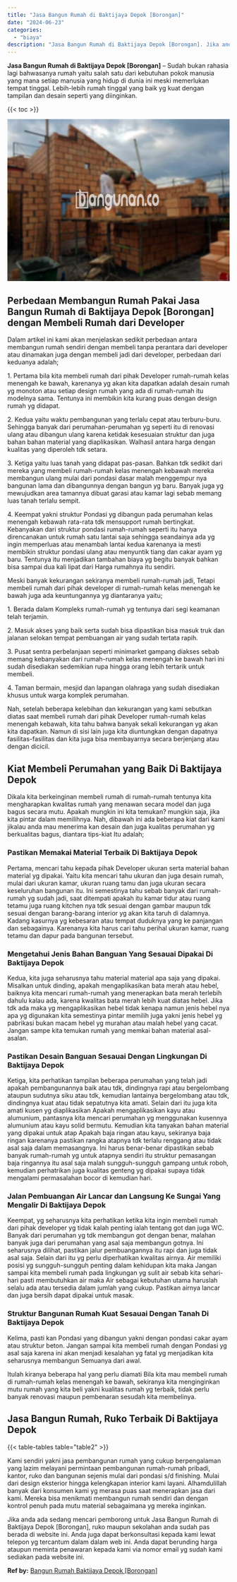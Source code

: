 ```yaml
---
title: "Jasa Bangun Rumah di Baktijaya Depok [Borongan]"
date: "2024-06-23"
categories: 
  - "biaya"
description: "Jasa Bangun Rumah di Baktijaya Depok [Borongan]. Jika anda ada sedang mencari pemborong untuk Jasa Bangun Rumah di Baktijaya Depok [Borongan], ruko maupun..."
---
```


**Jasa Bangun Rumah di Baktijaya Depok \[Borongan\]** – Sudah bukan rahasia lagi bahwasanya rumah yaitu salah satu dari kebutuhan pokok manusia yang mana setiap manusia yang hidup di dunia ini meski memerlukan tempat tinggal. Lebih-lebih rumah tinggal yang baik yg kuat dengan tampilan dan desain seperti yang diinginkan.

{{< toc >}}

![Jasa Bangun Rumah di Baktijaya Depok [Borongan]](/images/borong-bangunan-27.png)

## Perbedaan Membangun Rumah Pakai Jasa Bangun Rumah di Baktijaya Depok \[Borongan\] dengan Membeli Rumah dari Developer

Dalam artikel ini kami akan menjelaskan sedikit perbedaan antara membangun rumah sendiri dengan membeli tanpa perantara dari developer atau dinamakan juga dengan membeli jadi dari developer, perbedaan dari keduanya adalah;

1\. Pertama bila kita membeli rumah dari pihak Developer rumah-rumah kelas menengah ke bawah, karenanya yg akan kita dapatkan adalah desain rumah yg monoton atau setiap design rumah yang ada di rumah-rumah itu modelnya sama. Tentunya ini membikin kita kurang puas dengan design rumah yg didapat.

2\. Kedua yaitu waktu pembangunan yang terlalu cepat atau terburu-buru. Sehingga banyak dari perumahan-perumahan yg seperti itu di renovasi ulang atau dibangun ulang karena ketidak kesesuaian struktur dan juga bahan bahan material yang diaplikasikan. Walhasil antara harga dengan kualitas yang diperoleh tdk setara.

3\. Ketiga yaitu luas tanah yang didapat pas-pasan. Bahkan tdk sedikit dari mereka yang membeli rumah-rumah kelas menengah kebawah mereka membangun ulang mulai dari pondasi dasar malah menggempur nya bangunan lama dan dibangunnya dengan bangun yg baru. Banyak juga yg mewujudkan area tamannya dibuat garasi atau kamar lagi sebab memang luas tanah terlalu sempit.

4\. Keempat yakni struktur Pondasi yg dibangun pada perumahan kelas menengah kebawah rata-rata tdk mensupport rumah bertingkat. Kebanyakan dari struktur pondasi rumah-rumah seperti itu hanya direncanakan untuk rumah satu lantai saja sehingga seandainya ada yg ingin memperluas atau menambah lantai kedua karenanya ia mesti membikin struktur pondasi ulang atau menyuntik tiang dan cakar ayam yg baru. Tentunya itu menjadikan tambahan biaya yg begitu banyak bahkan bisa sampai dua kali lipat dari Harga rumahnya itu sendiri.

Meski banyak kekurangan sekiranya membeli rumah-rumah jadi, Tetapi membeli rumah dari pihak developer di rumah-rumah kelas menengah ke bawah juga ada keuntungannya yg diantaranya yaitu;

1\. Berada dalam Kompleks rumah-rumah yg tentunya dari segi keamanan telah terjamin.

2\. Masuk akses yang baik serta sudah bisa dipastikan bisa masuk truk dan jalanan selokan tempat pembuangan air yang sudah tertata rapih.

3\. Pusat sentra perbelanjaan seperti minimarket gampang diakses sebab memang kebanyakan dari rumah-rumah kelas menengah ke bawah hari ini sudah disediakan sedemikian rupa hingga orang lebih tertarik untuk membeli.

4\. Taman bermain, mesjid dan lapangan olahraga yang sudah disediakan khusus untuk warga komplek perumahan.

Nah, setelah beberapa kelebihan dan kekurangan yang kami sebutkan diatas saat membeli rumah dari pihak Developer rumah-rumah kelas menengah kebawah, kita tahu bahwa banyak sekali kekurangan yg akan kita dapatkan. Namun di sisi lain juga kita diuntungkan dengan dapatnya fasilitas-fasilitas dan kita juga bisa membayarnya secara berjenjang atau dengan dicicil.

## Kiat Membeli Perumahan yang Baik Di Baktijaya Depok

Dikala kita berkeinginan membeli rumah di rumah-rumah tentunya kita mengharapkan kwalitas rumah yang menawan secara model dan juga bagus secara mutu. Apakah mungkin ini kita temukan? mungkin saja, jika kita pintar dalam memilihnya. Nah, dibawah ini ada beberapa kiat dari kami jikalau anda mau menerima kan desain dan juga kualitas perumahan yg berkualitas bagus, diantara tips-kiat Itu adalah;

### Pastikan Memakai Material Terbaik Di Baktijaya Depok

Pertama, mencari tahu kepada pihak Developer ukuran serta material bahan material yg dipakai. Yaitu kita mencari tahu ukuran dan juga desain rumah, mulai dari ukuran kamar, ukuran ruang tamu dan juga ukuran secara keseluruhan bangunan itu. Ini semestinya tahu sebab banyak dari rumah-rumah yg sudah jadi, saat ditempati apakah itu kamar tidur atau ruang tetamu juga ruang kitchen nya tdk sesuai dengan gambar maupun tdk sesuai dengan barang-barang interior yg akan kita taruh di dalamnya. Kadang kasurnya yg kebesaran atau tempat duduknya yang ke panjangan dan sebagainya. Karenanya kita harus cari tahu perihal ukuran kamar, ruang tetamu dan dapur pada bangunan tersebut.

### Mengetahui Jenis Bahan Banguan Yang Sesauai Dipakai Di Baktijaya Depok

Kedua, kita juga seharusnya tahu material material apa saja yang dipakai. Misalkan untuk dinding, apakah mengaplikasikan bata merah atau hebel, baiknya kita mencari rumah-rumah yang menerapkan bata merah terlebih dahulu kalau ada, karena kwalitas bata merah lebih kuat diatas hebel. Jika tdk ada maka yg mengaplikasikan hebel tidak kenapa namun jenis hebel nya apa yg digunakan kita semestinya pintar memilih juga yakni jenis hebel yg pabrikasi bukan macam hebel yg murahan atau malah hebel yang cacat. Jangan sampe kita temukan rumah yang memkai bahan material asal-asalan.

### Pastikan Desain Banguan Sesauai Dengan Lingkungan Di Baktijaya Depok

Ketiga, kita perhatikan tampilan beberapa perumahan yang telah jadi apakah pembangunannya baik atau tdk, dindingnya rapi atau bergelombang ataupun sudutnya siku atau tdk, kemudian lantainya bergelombang atau tdk, dindingnya kuat atau tidak sepatutnya kita amati. Selain dari itu juga kita amati kusen yg diaplikasikan Apakah mengaplikasikan kayu atau alumunium, pantasnya kita mencari perumahan yg menggunakan kusennya alumunium atau kayu solid bermutu. Kemudian kita tanyakan bahan material yang dipakai untuk atap Apakah baja ringan atau kayu, sekiranya baja ringan karenanya pastikan rangka atapnya tdk terlalu renggang atau tidak asal saja dalam memasangnya. Ini harus benar-benar dipastikan sebab banyak rumah-rumah yg untuk atapnya sendiri itu struktur pemasangan baja ringannya itu asal saja malah sungguh-sungguh gampang untuk roboh, kemudian perhatrikan juga kualitas genteng yg dipakai supaya tidak mengalami permasalahan bocor di kemudian hari.

### Jalan Pembuangan Air Lancar dan Langsung Ke Sungai Yang Mengalir Di Baktijaya Depok

Keempat, yg seharusnya kita perhatikan ketika kita ingin membeli rumah dari pihak developer yg tidak kalah penting ialah tentang got dan juga WC. Banyak dari perumahan yg tdk membangun got dengan benar, malahan banyak juga dari perumahan yang asal saja membangun gotnya. Ini seharusnya dilihat, pastikan jalur pembuangannya itu rapi dan juga tidak asal saja. Selain dari itu yg perlu diperhatikan kwalitas airnya. Air memiliki posisi yg sungguh-sungguh penting dalam kehidupan kita maka Jangan sampai kita membeli rumah pada lingkungan yg sulit air sebab kita sehari-hari pasti membutuhkan air maka Air sebagai kebutuhan utama haruslah selalu ada atau tersedia dalam jumlah yang cukup. Pastikan airnya lancar dan juga bersih dapat dipakai untuk masak.

### Struktur Bangunan Rumah Kuat Sesauai Dengan Tanah Di Baktijaya Depok

Kelima, pasti kan Pondasi yang dibangun yakni dengan pondasi cakar ayam atau struktur beton. Jangan sampai kita membeli rumah dengan Pondasi yg asal saja karena ini akan menjadi kesalahan yg fatal yg menjadikan kita seharusnya membangun Semuanya dari awal.

Itulah kiranya beberapa hal yang perlu diamati Bila kita mau membeli rumah di rumah-rumah kelas menengah ke bawah, sekiranya kita menginginkan mutu rumah yang kita beli yakni kualitas rumah yg terbaik, tidak perlu banyak renovasi maupun pembenaran sesudah kita membelinya.

## Jasa Bangun Rumah, Ruko Terbaik Di Baktijaya Depok

{{< table-tables table="table2" >}}

Kami sendiri yakni jasa pembangunan rumah yang cukup berpengalaman yang lazim melayani permintaan pembangunan rumah-rumah pribadi, kantor, ruko dan bangunan sejenis mulai dari pondasi s/d finishing. Mulai dari design eksterior hingga kelengkapan interior kami layani. Alhamdulillah banyak dari konsumen kami yg merasa puas saat menerapkan jasa dari kami. Mereka bisa menikmati membangun rumah sendiri dan dengan kontrol penuh pada mutu material sebagaimana yg mereka inginkan.

Jika anda ada sedang mencari pemborong untuk Jasa Bangun Rumah di Baktijaya Depok \[Borongan\], ruko maupun sekolahan anda sudah pas berada di website ini. Anda juga dapat berkonsultasi kepada kami lewat telepon yg tercantum dalam dalam web ini. Anda dapat berunding harga ataupun meminta penawaran kepada kami via nomor email yg sudah kami sediakan pada website ini.

**Ref by:** [Bangun Rumah Baktijaya Depok [Borongan]](https://id.wikipedia.org/wiki/Bangun)
